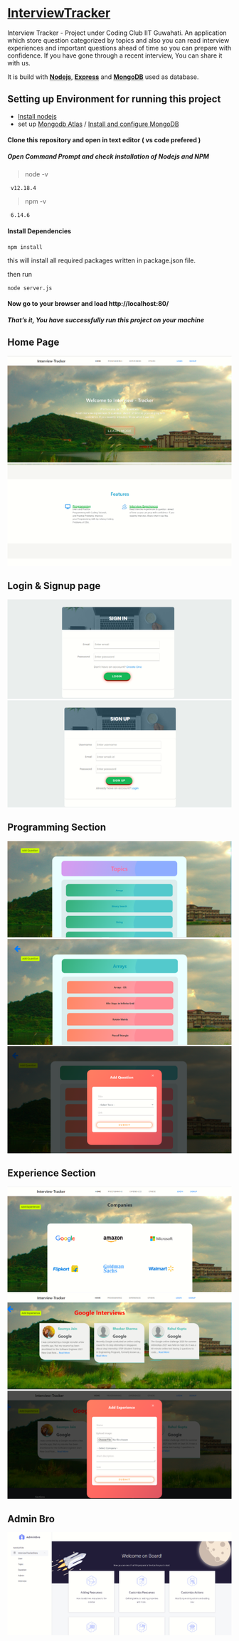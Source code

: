 # [**InterviewTracker**](https://interview-tracker-durgesh-monu.herokuapp.com/)

Interview Tracker - Project under Coding Club IIT Guwahati.
An application which store question categorized by topics and also  you can read interview experiences and important questions ahead of time so you can prepare with confidence. If you have gone through a recent interview, You can share it with us.

   It is build with [**Nodejs**](https://nodejs.org), [**Express**](https://expressjs.com) and [**MongoDB**](https://www.mongodb.com/) used as database.
   
## Setting up Environment for running this project
  * [Install nodejs](https://nodejs.org/en/download/package-manager/#windows)
  * set up  [Mongodb Atlas](https://www.knowi.com/blog/getting-started-with-mongodb-atlas-overview-and-tutorial/) / [Install and configure MongoDB](https://medium.com/@LondonAppBrewery/how-to-download-install-mongodb-on-windows-4ee4b3493514)


#### Clone this repository and open in text editor ( vs code prefered )  
 
 ##### Open Command Prompt and check installation of Nodejs and NPM
    
   > node -v
   >  
     v12.18.4 
     
   
   > npm -v
   > 
     6.14.6
  
  #### Install Dependencies 
    npm install
this will install all required packages written in package.json file.

then run

    node server.js
    
 #### Now go to your browser and load http://localhost:80/ 
 ##### That’s it, You have successfully run this project on your machine
 
 ## Home Page 
 ![home page-1](https://github.com/durgeshmeena/InterviewTracker/blob/main/uploads/readme-images/1.PNG)
 ![home page-2](https://github.com/durgeshmeena/InterviewTracker/blob/main/uploads/readme-images/2.PNG)



 ## Login & Signup page
 ![login](https://github.com/durgeshmeena/InterviewTracker/blob/main/uploads/readme-images/4.PNG)
 ![sign up](https://github.com/durgeshmeena/InterviewTracker/blob/main/uploads/readme-images/3.PNG)



 ## Programming Section
 ![programming-1](https://github.com/durgeshmeena/InterviewTracker/blob/main/uploads/readme-images/8.PNG)
 ![programming-2](https://github.com/durgeshmeena/InterviewTracker/blob/main/uploads/readme-images/9.PNG)
 ![programming-3](https://github.com/durgeshmeena/InterviewTracker/blob/main/uploads/readme-images/10.PNG)
 
 
 ## Experience Section
 ![experience-1](https://github.com/durgeshmeena/InterviewTracker/blob/main/uploads/readme-images/5.PNG)
 ![experience-2](https://github.com/durgeshmeena/InterviewTracker/blob/main/uploads/readme-images/6.PNG)
 ![experience-3](https://github.com/durgeshmeena/InterviewTracker/blob/main/uploads/readme-images/7.PNG)
 
 
 
 ## Admin Bro
  ![admin bro](https://github.com/durgeshmeena/InterviewTracker/blob/main/uploads/readme-images/11.PNG)



